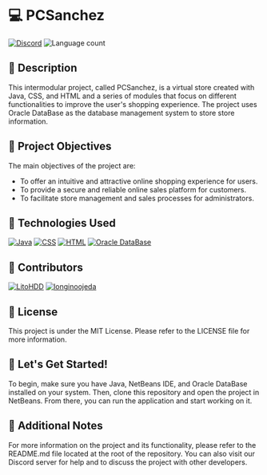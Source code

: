 # 💻 PCSanchez
[![Discord](https://img.shields.io/discord/1056947417842454678?label=DISCORD%20SERVER&logo=discord&style=for-the-badge)](https://discord.gg/FVaPTTs7MY) ![Language count](https://img.shields.io/github/languages/count/LitoHDD/PCSanchez?label=%F0%9F%8C%8E%20LANGUAGES&style=for-the-badge)

## 📝 Description
This intermodular project, called PCSanchez, is a virtual store created with Java, CSS, and HTML and a series of modules that focus on different functionalities to improve the user's shopping experience. The project uses Oracle DataBase as the database management system to store store information.

## 🎯 Project Objectives
The main objectives of the project are:

- To offer an intuitive and attractive online shopping experience for users.
- To provide a secure and reliable online sales platform for customers.
- To facilitate store management and sales processes for administrators.

## 🔧 Technologies Used
[![Java](https://img.shields.io/badge/☕️-Java-orange.svg?style=for-the-badge&logo=java&logoColor=white)](https://github.com/LitoHDD/PCSanchez)
[![CSS](https://img.shields.io/badge/CSS-%231572B6.svg?logo=css3&logoColor=white&style=for-the-badge)](https://github.com/LitoHDD/PCSanchez)
[![HTML](https://img.shields.io/badge/HTML-%23E34F26.svg?logo=html5&logoColor=white&style=for-the-badge)](https://github.com/LitoHDD/PCSanchez)
[![Oracle DataBase](https://img.shields.io/badge/Oracle-DB-%23F00000.svg?logo=oracle&logoColor=white&style=for-the-badge)](https://github.com/LitoHDD/PCSanchez)

## 🤝 Contributors
[![LitoHDD](https://img.shields.io/github/contributors/LitoHDD/PCSanchez?color=blueviolet&label=LitoHDD&logo=github&style=for-the-badge)](https://github.com/LitoHDD)
[![longinoojeda](https://img.shields.io/github/contributors/longinoojeda/PCSanchez?color=blueviolet&label=longinoojeda&logo=github&style=for-the-badge)](https://github.com/longinoojeda)

## 📄 License
This project is under the MIT License. Please refer to the LICENSE file for more information.

## 🚀 Let's Get Started!
To begin, make sure you have Java, NetBeans IDE, and Oracle DataBase installed on your system. Then, clone this repository and open the project in NetBeans. From there, you can run the application and start working on it.

## 📝 Additional Notes
For more information on the project and its functionality, please refer to the README.md file located at the root of the repository. You can also visit our Discord server for help and to discuss the project with other developers.